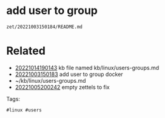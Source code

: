 # add user to group

` zet/20221003150184/README.md `

# Related

- [20221014190143](/zet/20221014190143/README.md) kb file named kb/linux/users-groups.md
- [20221003150183](/zet/20221003150183/README.md) add user to group docker
- ~/kb/linux/users-groups.md
- [20221005200242](/zet/20221005200242/README.md) empty zettels to fix

Tags:

    #linux #users 
